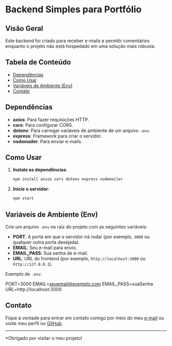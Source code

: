 # Backend Simples para Portfólio

## Visão Geral

Este backend foi criado para receber e-mails e permitir comentários enquanto o projeto não está hospedado em uma solução mais robusta.

## Tabela de Conteúdo

- [Dependências](#dependencias)
- [Como Usar](#como-usar)
- [Variáveis de Ambiente (Env)](#variaveis-de-ambiente-env)
- [Contato](#contato)

## Dependências

- **axios**: Para fazer requisições HTTP.
- **cors**: Para configurar CORS.
- **dotenv**: Para carregar variáveis de ambiente de um arquivo `.env`.
- **express**: Framework para criar o servidor.
- **nodemailer**: Para enviar e-mails.

## Como Usar

1. **Instale as dependências**:

    ```bash
    npm install axios cors dotenv express nodemailer
    ```

2. **Inicie o servidor**:

    ```bash
    npm start
    ```

## Variáveis de Ambiente (Env)

Crie um arquivo `.env` na raiz do projeto com as seguintes variáveis:

- **PORT**: A porta em que o servidor irá rodar (por exemplo, `3000` ou qualquer outra porta desejada).
- **EMAIL**: Seu e-mail para envio.
- **EMAIL_PASS**: Sua senha de e-mail.
- **URL**: URL do frontend (por exemplo, `http://localhost:3000` ou `http://127.0.0.1`).

Exemplo de `.env`:

PORT=3000 EMAIL=seuemail@exemplo.com EMAIL_PASS=suaSenha URL=http://localhost:3000


## Contato

Fique à vontade para entrar em contato comigo por meio do meu [e-mail](mailto:danieldetrabalho1@gmail.com) ou visite meu perfil no [GitHub](https://github.com/DanielDeveloperBR).

---

*Obrigado por visitar o meu projeto!
